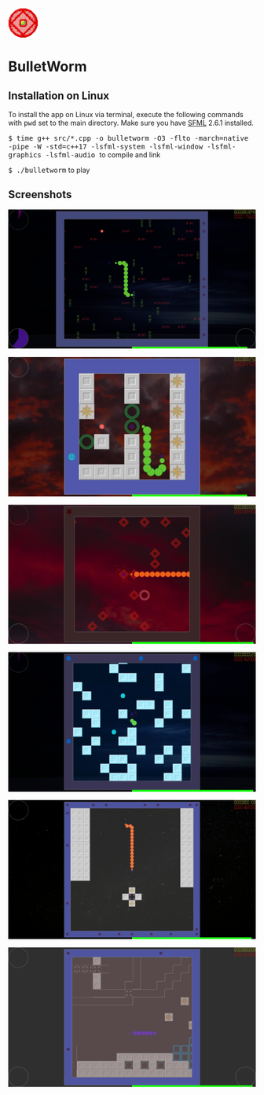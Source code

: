 <img src="Resources/Textures/icon.png" alt="logo" width="60"/>

# BulletWorm

## Installation on Linux

To install the app on Linux via terminal, execute the following commands with <kbd>pwd</kbd> set to the main directory. Make sure you have [SFML](http://sfml-dev.org) 2.6.1 installed.

<kbd>$ time g++ src/\*.cpp -o bulletworm -O3 -flto -march=native -pipe -W -std=c++17 -lsfml-system -lsfml-window -lsfml-graphics -lsfml-audio
</kbd> to compile and link

<kbd>$ ./bulletworm</kbd> to play

## Screenshots

![Image 0](demo/screenshot_00.jpg)

![Image 1](demo/screenshot_01.jpg)

![Image 2](demo/screenshot_02.jpg)

![Image 3](demo/screenshot_03.jpg)

![Image 4](demo/screenshot_04.jpg)

![Image 5](demo/screenshot_05.png)
